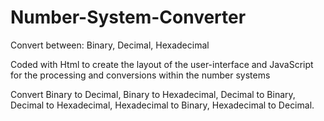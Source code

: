 # Number-System-Converter
Convert between: Binary, Decimal, Hexadecimal

Coded with Html to create the layout of the user-interface and JavaScript for the processing and conversions within the number systems

Convert Binary to Decimal, Binary to Hexadecimal, Decimal to Binary, Decimal to Hexadecimal, Hexadecimal to Binary, Hexadecimal to Decimal.

